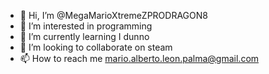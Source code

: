 - 👋 Hi, I’m @MegaMarioXtremeZPRODRAGON8
- 👀 I’m interested in programming
- 🌱 I’m currently learning I dunno
- 💞️ I’m looking to collaborate on steam
- 📫 How to reach me mario.alberto.leon.palma@gmail.com

<!---
MegaMarioXtremeZPRODRAGON8/MegaMarioXtremeZPRODRAGON8 is a ✨ special ✨ repository because its `README.md` (this file) appears on your GitHub profile.
You can click the Preview link to take a look at your changes.
--->
